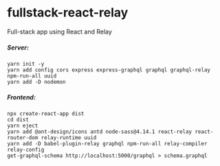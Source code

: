 # fullstack-react-relay
Full-stack app using React and Relay

##### Server:

```
yarn init -y
yarn add config cors express express-graphql graphql graphql-relay npm-run-all uuid
yarn add -D nodemon
```

##### Frontend:

```
npx create-react-app dist
cd dist
yarn eject
yarn add @ant-design/icons antd node-sass@4.14.1 react-relay react-router-dom relay-runtime uuid
yarn add -D babel-plugin-relay graphql npm-run-all relay-compiler relay-config
get-graphql-schema http://localhost:5000/graphql > schema.graphql
```
